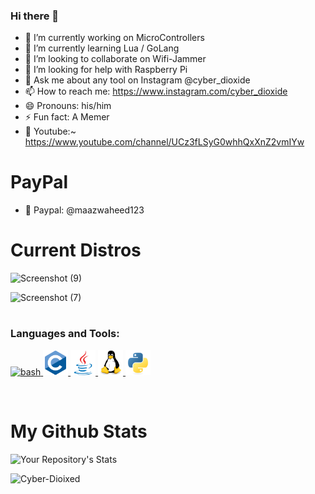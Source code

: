 ### Hi there 👋




- 🔭 I’m currently working on MicroControllers
- 🌱 I’m currently learning Lua / GoLang
- 👯 I’m looking to collaborate on Wifi-Jammer
- 🤔 I’m looking for help with Raspberry Pi
- 💬 Ask me about any tool on Instagram @cyber_dioxide
- 📫 How to reach me: https://www.instagram.com/cyber_dioxide
- 😄 Pronouns: his/him
- ⚡ Fun fact: A Memer
- 🌱 Youtube:~ https://www.youtube.com/channel/UCz3fLSyG0whhQxXnZ2vmIYw

# PayPal
- 🔭 Paypal: @maazwaheed123

# Current Distros
<!-- ![Screenshot (3)](https://user-images.githubusercontent.com/93708296/197692440-56fdac16-05cb-461d-8b91-6bb1c0ab5dfe.png) -->
![Screenshot (9)](https://user-images.githubusercontent.com/93708296/202829248-61467fb8-7e89-42a7-9bd2-55bc75ff660b.png)

![Screenshot (7)](https://user-images.githubusercontent.com/93708296/200160770-5835502b-4eac-422d-bb00-b94b2d7308a4.png)

#

<h3 align="left">Languages and Tools:</h3>
<p align="left"> <a href="https://www.gnu.org/software/bash/" target="_blank"> <img src="https://www.vectorlogo.zone/logos/gnu_bash/gnu_bash-icon.svg" alt="bash" width="40" height="40"/> </a> <a href="https://www.cprogramming.com/" target="_blank"> <img src="https://raw.githubusercontent.com/devicons/devicon/master/icons/c/c-original.svg" alt="c" width="40" height="40"/> </a> <a href="https://www.java.com" target="_blank"> <img src="https://raw.githubusercontent.com/devicons/devicon/master/icons/java/java-original.svg" alt="java" width="40" height="40"/> </a> <a href="https://www.linux.org/" target="_blank"> <img src="https://raw.githubusercontent.com/devicons/devicon/master/icons/linux/linux-original.svg" alt="linux" width="40" height="40"/> </a> <a href="https://www.python.org" target="_blank"> <img src="https://raw.githubusercontent.com/devicons/devicon/master/icons/python/python-original.svg" alt="python" width="40" height="40"/> </a> </p><br>


# My Github Stats

![Your Repository's Stats](https://github-readme-stats.vercel.app/api?username=Cyber-Dioxide&show_icons=true)
<p><img align="left" src="https://github-readme-stats.vercel.app/api/top-langs?username=Cyber-Dioxide&show_icons=true&locale=en&layout=compact" alt="Cyber-Dioixed" /></p>




